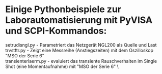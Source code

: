 # Einige Pythonbeispiele zur Laborautomatisierung mit PyVISA und SCPI-Kommandos: 
setrudisngl.py - Parametriert das Netzgerät NGL200 als Quelle und Last \
trvstftr.py - Zeigt eine Messreihe (Anstiegszeiten) mit dem Oszilloskop "MSO der Serie 6" \
transienterlaerm.py - evaluiert das transiente Rauschverhalten im Single Shot (eine Momentaufnahme) mit "MSO der Serie 6" \
